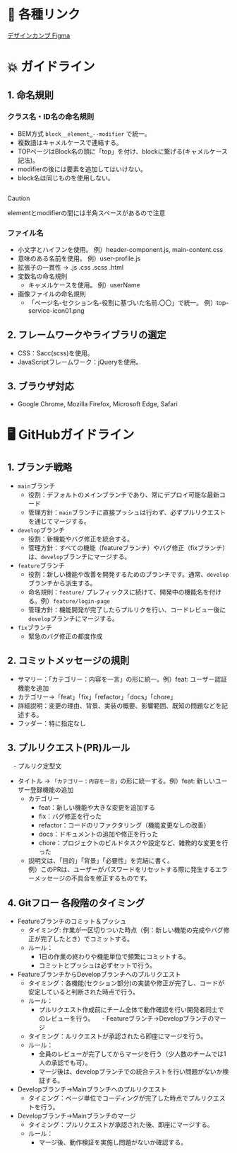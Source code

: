 # :link: 各種リンク  
[デザインカンプ Figma](https://www.figma.com/design/HwgFUgW9H2nGqOmacHG4IW/%E6%9C%9D%E6%B4%BB%E3%82%B3%E3%83%9F%E3%83%A5%E3%83%8B%E3%83%86%E3%82%A3_Early-LOUNGE?node-id=2634-637&t=dOlAfHM2qlostRKN-1)

# :boom: ガイドライン
## 1. 命名規則
### クラス名・ID名の命名規則
   - BEM方式 ` block__element␣--modifier ` で統一。
   - 複数語はキャメルケースで連結する。
   - TOPページはBlock名の頭に「top」を付け、blockに繋げる(キャメルケース記法)。
   - modifierの後には要素を追加してはいけない。
   - block名は同じものを使用しない。
```

```
> [!CAUTION]
> elementとmodifierの間には半角スペースがあるので注意

### ファイル名
   - 小文字とハイフンを使用。 例）header-component.js, main-content.css
   - 意味のある名前を使用。 例）user-profile.js
   - 拡張子の一貫性 → .js .css .scss .html
- 変数名の命名規則
   - キャメルケースを使用。 例）userName
- 画像ファイルの命名規則
   - 「ページ名-セクション名-役割に基づいた名前.〇〇」で統一。 例）top-service-icon01.png
## 2. フレームワークやライブラリの選定
   - CSS：Sacc(scss)を使用。
   - JavaScriptフレームワーク：jQueryを使用。
## 3. ブラウザ対応
   - Google Chrome, Mozilla Firefox, Microsoft Edge, Safari

# :desktop_computer: GitHubガイドライン
## 1. ブランチ戦略
- ` main `ブランチ
   - 役割：デフォルトのメインブランチであり、常にデプロイ可能な最新コード
   - 管理方針：` main `ブランチに直接プッシュは行わず、必ずプルリクエストを通じてマージする。
- ` develop `ブランチ
   - 役割：新機能やバグ修正を統合する。
   - 管理方針：すべての機能（featureブランチ）やバグ修正（fixブランチ）は、` develop `ブランチにマージする。
- ` feature `ブランチ
   - 役割：新しい機能や改善を開発するためのブランチです。通常、`develop`ブランチから派生する。
   - 命名規則：`feature/` プレフィックスに続けて、開発中の機能名を付ける。例）`feature/login-page`
   - 管理方針：機能開発が完了したらプルリクを行い、コードレビュー後に`develop`ブランチにマージする。
- ` fix `ブランチ
   - 緊急のバグ修正の都度作成
## 2. コミットメッセージの規則
- サマリー：「カテゴリー：内容を一言」の形に統一。例）feat: ユーザー認証機能を追加
- カテゴリー→「feat」「fix」「refactor」「docs」「chore」
- 詳細説明：変更の理由、背景、実装の概要、影響範囲、既知の問題などを記述する。
- フッダー：特に指定なし
## 3. プルリクエスト(PR)ルール
　- プルリク定型文
   - タイトル → ` 「カテゴリー：内容を一言」 `の形に統一する。例）feat: 新しいユーザー登録機能の追加
      - カテゴリー
           - feat：新しい機能や大きな変更を追加する
           - fix：バグ修正を行った
           - refactor：コードのリファクタリング（機能変更なしの改善）
           - docs：ドキュメントの追加や修正を行った
           - chore：プロジェクトのビルドタスクや設定など、雑務的な変更を行った
      - 説明文は、「目的」「背景」「必要性」を完結に書く。  
        例）このPRは、ユーザーがパスワードをリセットする際に発生するエラーメッセージの不具合を修正するものです。

## 4. Gitフロー 各段階のタイミング
- Featureブランチのコミット＆プッシュ
  - タイミング: 作業が一区切りついた時点（例：新しい機能の完成やバグ修正が完了したとき）でコミットする。
  - ルール：
      - 1日の作業の終わりや機能単位で頻繁にコミットする。
      - コミットとプッシュは必ずセットで行う。
- FeatureブランチからDevelopブランチへのプルリクエスト
   - タイミング：各機能(セクション部分)の実装や修正が完了し、コードが安定していると判断された時点で行う。
   - ルール：
      - プルリクエスト作成前にチーム全体で動作確認を行い開発者同士でのレビューを行う。
　- Featureブランチ→Developブランチのマージ
   - タイミング：ルリクエストが承認されたら即座にマージを行う。
   - ルール：
      - 全員のレビューが完了してからマージを行う（少人数のチームでは1人の承認でも可）。
      - マージ後は、developブランチでの統合テストを行い問題がないか検証する。
- Developブランチ→Mainブランチへのプルリクエスト
   - タイミング：ページ単位でコーディングが完了した時点でプルリクエストを行う。
- Developブランチ→Mainブランチのマージ
   - タイミング：プルリクエストが承認された後、即座にマージする。
   - ルール：
      - マージ後、動作検証を実施し問題がないか確認する。
